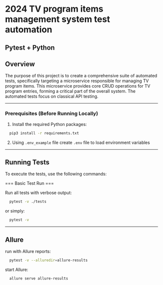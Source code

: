 # 2024 TV program items management system test automation
## Pytest + Python

## Overview
The purpose of this project is to create a comprehensive suite of automated tests, specifically targeting a microservice responsible for managing TV program items. This microservice provides core CRUD operations for TV program entries, forming a critical part of the overall system. The automated tests focus on classical API testing.

---
### Prerequisites (Before Running Locally)

1. Install the required Python packages:

```bash
  pip3 install -r requirements.txt
```
2. Using `.env_example` file create `.env` file to load environment variables

---
## Running Tests

To execute the tests, use the following commands:

=== Basic Test Run ===

Run all tests with verbose output:
```bash
  pytest -v ./tests 
```

or simply:

```bash
  pytest -v
```
---

## Allure

run with Allure reports:

```bash
  pytest -v --alluredir=allure-results
```

start Allure:

```bash
  allure serve allure-results
```